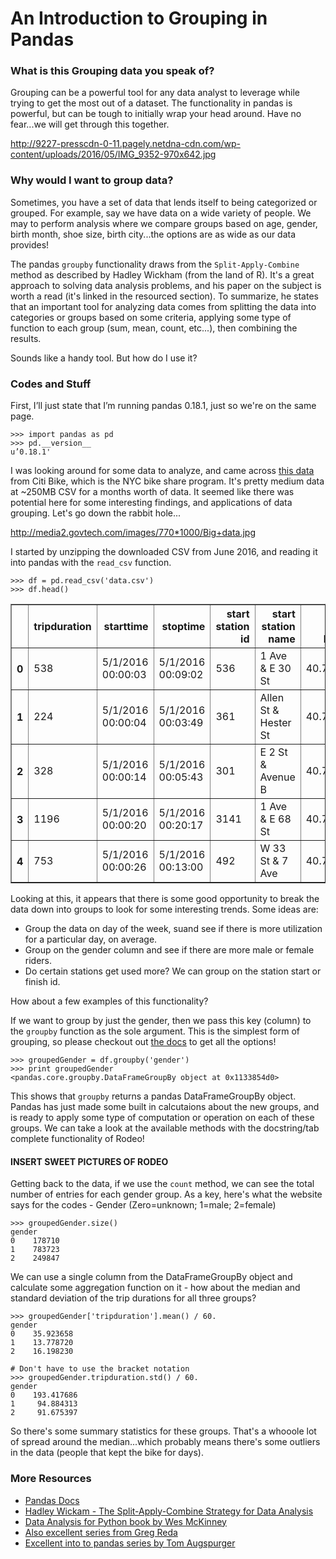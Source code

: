 # An Introduction to Grouping in Pandas

### What is this Grouping data you speak of?

Grouping can be a powerful tool for any data analyst to leverage while trying to get the most out of a dataset. The functionality in pandas is powerful, but can be tough to initially wrap your head around. Have no fear...we will get through this together.

http://9227-presscdn-0-11.pagely.netdna-cdn.com/wp-content/uploads/2016/05/IMG_9352-970x642.jpg

### Why would I want to group data?

Sometimes, you have a set of data that lends itself to being categorized or grouped. For example, say we have data on a wide variety of people. We may to perform analysis where we compare groups based on age, gender, birth month, shoe size, birth city...the options are as wide as our data provides!

The pandas `groupby` functionality draws from the `Split-Apply-Combine` method as described by Hadley Wickham (from the land of R). It's a great approach to solving data analysis problems, and his paper on the subject is worth a read (it's linked in the resourced section). To summarize, he states that an important tool for analyzing data comes from splitting the data into categories or groups based on some criteria, applying some type of function to each group (sum, mean, count, etc...), then combining the results.

Sounds like a handy tool. But how do I use it?


### Codes and Stuff

First, I’ll just state that I’m running pandas 0.18.1, just so we're on the same page.

```
>>> import pandas as pd
>>> pd.__version__
u’0.18.1'
```

I was looking around for some data to analyze, and came across [this data](https://www.citibikenyc.com/system-data) from Citi Bike, which is the NYC bike share program. It's pretty medium data at ~250MB CSV for a months worth of data. It seemed like there was potential here for some interesting findings, and applications of data grouping. Let's go down the rabbit hole...

http://media2.govtech.com/images/770*1000/Big+data.jpg

I started by unzipping the downloaded CSV from June 2016, and reading it into pandas with the `read_csv` function.

```
>>> df = pd.read_csv('data.csv')
>>> df.head()
```

<table border="1" class="dataframe">
  <thead>
    <tr style="text-align: right;">
      <th></th>
      <th>tripduration</th>
      <th>starttime</th>
      <th>stoptime</th>
      <th>start station id</th>
      <th>start station name</th>
      <th>start station latitude</th>
      <th>start station longitude</th>
      <th>end station id</th>
      <th>end station name</th>
      <th>end station latitude</th>
      <th>end station longitude</th>
      <th>bikeid</th>
      <th>usertype</th>
      <th>birth year</th>
      <th>gender</th>
    </tr>
  </thead>
  <tbody>
    <tr>
      <th>0</th>
      <td>538</td>
      <td>5/1/2016 00:00:03</td>
      <td>5/1/2016 00:09:02</td>
      <td>536</td>
      <td>1 Ave &amp; E 30 St</td>
      <td>40.741444</td>
      <td>-73.975361</td>
      <td>497</td>
      <td>E 17 St &amp; Broadway</td>
      <td>40.737050</td>
      <td>-73.990093</td>
      <td>23097</td>
      <td>Subscriber</td>
      <td>1986.0</td>
      <td>2</td>
    </tr>
    <tr>
      <th>1</th>
      <td>224</td>
      <td>5/1/2016 00:00:04</td>
      <td>5/1/2016 00:03:49</td>
      <td>361</td>
      <td>Allen St &amp; Hester St</td>
      <td>40.716059</td>
      <td>-73.991908</td>
      <td>340</td>
      <td>Madison St &amp; Clinton St</td>
      <td>40.712690</td>
      <td>-73.987763</td>
      <td>23631</td>
      <td>Subscriber</td>
      <td>1977.0</td>
      <td>1</td>
    </tr>
    <tr>
      <th>2</th>
      <td>328</td>
      <td>5/1/2016 00:00:14</td>
      <td>5/1/2016 00:05:43</td>
      <td>301</td>
      <td>E 2 St &amp; Avenue B</td>
      <td>40.722174</td>
      <td>-73.983688</td>
      <td>311</td>
      <td>Norfolk St &amp; Broome St</td>
      <td>40.717227</td>
      <td>-73.988021</td>
      <td>23049</td>
      <td>Subscriber</td>
      <td>1980.0</td>
      <td>1</td>
    </tr>
    <tr>
      <th>3</th>
      <td>1196</td>
      <td>5/1/2016 00:00:20</td>
      <td>5/1/2016 00:20:17</td>
      <td>3141</td>
      <td>1 Ave &amp; E 68 St</td>
      <td>40.765005</td>
      <td>-73.958185</td>
      <td>237</td>
      <td>E 11 St &amp; 2 Ave</td>
      <td>40.730473</td>
      <td>-73.986724</td>
      <td>19019</td>
      <td>Customer</td>
      <td>NaN</td>
      <td>0</td>
    </tr>
    <tr>
      <th>4</th>
      <td>753</td>
      <td>5/1/2016 00:00:26</td>
      <td>5/1/2016 00:13:00</td>
      <td>492</td>
      <td>W 33 St &amp; 7 Ave</td>
      <td>40.750200</td>
      <td>-73.990931</td>
      <td>228</td>
      <td>E 48 St &amp; 3 Ave</td>
      <td>40.754601</td>
      <td>-73.971879</td>
      <td>16437</td>
      <td>Subscriber</td>
      <td>1981.0</td>
      <td>1</td>
    </tr>
  </tbody>
</table>

Looking at this, it appears that there is some good opportunity to break the data down into groups to look for some interesting trends. Some ideas are:
* Group the data on day of the week, suand see if there is more utilization for a particular day, on average.
* Group on the gender column and see if there are more male or female riders.
* Do certain stations get used more? We can group on the station start or finish id.

How about a few examples of this functionality?

If we want to group by just the gender, then we pass this key (column) to the `groupby` function as the sole argument. This is the simplest form of grouping, so please checkout out [the docs](http://pandas.pydata.org/pandas-docs/stable/groupby.html) to get all the options!

```
>>> groupedGender = df.groupby('gender')
>>> print groupedGender
<pandas.core.groupby.DataFrameGroupBy object at 0x1133854d0>
```

This shows that `groupby` returns a pandas DataFrameGroupBy object. Pandas has just made some built in calcutaions about the new groups, and is ready to apply some type of computation or operation on each of these groups. We can take a look at the available methods with the docstring/tab complete functionality of Rodeo!

#### INSERT SWEET PICTURES OF RODEO

Getting back to the data, if we use the `count` method, we can see the total number of entries for each gender group. As a key, here's what the website says for the codes - Gender (Zero=unknown; 1=male; 2=female)

```
>>> groupedGender.size()
gender
0    178710
1    783723
2    249847
```

We can use a single column from the DataFrameGroupBy object and calculate some aggregation function on it - how about the median and standard deviation of the trip durations for all three groups?

```
>>> groupedGender['tripduration'].mean() / 60.
gender
0    35.923658
1    13.778720
2    16.198230

# Don't have to use the bracket notation
>>> groupedGender.tripduration.std() / 60.
gender
0    193.417686
1     94.884313
2     91.675397
```

So there's some summary statistics for these groups. That's a whooole lot of spread around the median...which probably means there's some outliers in the data (people that kept the bike for days).






### More Resources
* [Pandas Docs](http://pandas.pydata.org/pandas-docs/stable/groupby.html)
* [Hadley Wickam - The Split-Apply-Combine Strategy for Data Analysis](http://www.jstatsoft.org/v40/i01/paper)
* [Data Analysis for Python book by Wes McKinney](http://shop.oreilly.com/product/0636920023784.do?cmp=af-prog-books-videos-lp-na_afp_book_mckinney_cj_12307942_7040302)
* [Also excellent series from Greg Reda](http://www.gregreda.com/2013/10/26/working-with-pandas-dataframes/)
* [Excellent into to pandas series by Tom Augspurger](http://tomaugspurger.github.io/modern-1.html)
